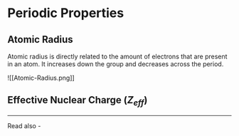 # Periodic Properties

## Atomic Radius

Atomic radius is directly related to the amount of electrons that are present in an atom. It increases down the group and decreases across the period.

![[Atomic-Radius.png]]


## Effective Nuclear Charge (${Z_{eff}}$)




---
Read also - 